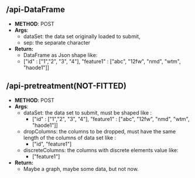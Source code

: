 ## /api-DataFrame

- **METHOD**: POST
- **Args**:
  - dataSet: the data set originally loaded to submit,
  - sep: the separate character
- **Return:**
  - DataFrame as Json shape like:
  - ["id" : ["1","2", "3", "4"], "feature1" : ["abc", "12fw", "nmd", "wtm", "haode1"]]

## /api-pretreatment(NOT-FITTED)

- **METHOD**: POST
- **Args**:
  - dataSet: the data set to submit, must be shaped like :
    - ["id" : ["1","2", "3", "4"], "feature1" : ["abc", "12fw", "nmd", "wtm", "haode1"]]
  - dropColumns: the columns to be dropped, must have the same length of the columns of data set like :
    - ["id", "feature1"]
  - discreteColumns: the columns with discrete elements value like:
    - ["feature1"]
- **Return:**
  - Maybe a graph, maybe some data, but not now.
